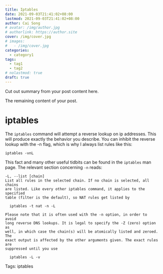 ```yaml
---
title: Iptables
date: 2021-09-03T21:41:02+08:00
lastmod: 2021-09-03T21:41:02+08:00
author: Cai Song
# avatar: /img/author.jpg
# authorlink: https://author.site
cover: /img/cover.jpg
# images:
#   - /img/cover.jpg
categories:
  - category1
tags:
  - tag1
  - tag2
# nolastmod: true
draft: true
---
```


Cut out summary from your post content here.

<!--more-->

The remaining content of your post.


# iptables

The `iptables` command will attempt a reverse lookup on ip addresses. This will produce exactly the behavior you describe. You can inhibit the reverse lookup with the -n flag, which is why I always list rules like this:
```shell
iptables -vnL
```

This fact and many other useful tidbits can be found in the `iptables` man page. The relevant section concerning `-n` reads:
```shell
-L, --list [chain]
List all rules in the selected chain. If no chain is selected, all chains
are listed. Like every other iptables command, it applies to the specified
table (filter is the default), so NAT rules get listed by

  iptables -t nat -n -L

Please note that it is often used with the -n option, in order to avoid
long reverse DNS lookups. It is legal to specify the -Z (zero) option as
well, in which case the chain(s) will be atomically listed and zeroed. The
exact output is affected by the other arguments given. The exact rules are
suppressed until you use

  iptables -L -v
```


Tags:
  iptables